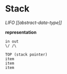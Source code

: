 # Stack

_LIFO [[abstract-data-type]]_

**representation**

```
in out
\/ /\

TOP (stack pointer)
item
item
item
```
